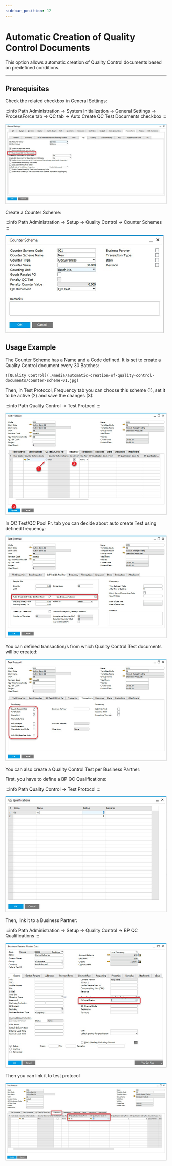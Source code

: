 ```yaml
---
sidebar_position: 12
---
```


# Automatic Creation of Quality Control Documents

This option allows automatic creation of Quality Control documents based on predefined conditions.

---

## Prerequisites

Check the related checkbox in General Settings:

:::info Path
        Administration → System Initialization → General Settings → ProcessForce tab → QC tab → Auto Create QC Test Documents checkbox
:::

![Automatic Creation of Quality Control Documents](./media/automatic-creation-of-quality-control-documents/auto-create-checkbox.jpg)

Create a Counter Scheme:

:::info Path
        Administration → Setup → Quality Control → Counter Schemes
:::

![Quality Control](./media/automatic-creation-of-quality-control-documents/counter-scheme.jpg)

## Usage Example

The Counter Scheme has a Name and a Code defined. It is set to create a Quality Control document every 30 Batches:

    ![Quality Control](./media/automatic-creation-of-quality-control-documents/counter-scheme-01.jpg)

Then, in Test Protocol, Frequency tab you can choose this scheme (1), set it to be active (2) and save the changes (3):

:::info Path
        Quality Control → Test Protocol
:::

![Quality Control](./media/automatic-creation-of-quality-control-documents/choosing-counter-scheme.jpg)

In QC Test/QC Pool Pr. tab you can decide about auto create Test using defined frequency:

![Quality Control](./media/automatic-creation-of-quality-control-documents/auto-create-use-frequency.jpg)

You can defined transaction/s from which Quality Control Test documents will be created:

![Quality Control](./media/automatic-creation-of-quality-control-documents/test-protocol-transactions.jpg)

You can also create a Quality Control Test per Business Partner:

First, you have to define a BP QC Qualifications:

:::info Path
        Quality Control → Test Protocol
:::

![Quality Control](./media/automatic-creation-of-quality-control-documents/qc-qualifications.jpg)

Then, link it to a Business Partner:

:::info Path
        Administration → Setup → Quality Control → BP QC Qualifications
:::

![Quality Control](./media/automatic-creation-of-quality-control-documents/business-partner-qc-qualifications.jpg)

Then you can link it to test protocol

![Quality Control](./media/automatic-creation-of-quality-control-documents/test-protocol-qc-qualification.jpg)
